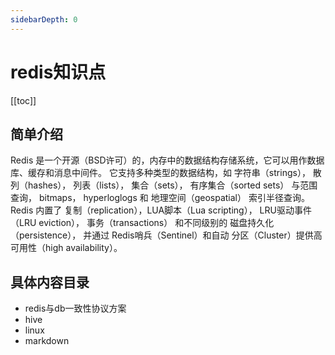```yaml
---
sidebarDepth: 0
---
```


# redis知识点

[[toc]]

## 简单介绍

   Redis 是一个开源（BSD许可）的，内存中的数据结构存储系统，它可以用作数据库、缓存和消息中间件。
   它支持多种类型的数据结构，如 字符串（strings）， 散列（hashes）， 列表（lists）， 集合（sets）， 有序集合（sorted sets） 与范围查询， bitmaps，
   hyperloglogs 和 地理空间（geospatial） 索引半径查询。
   Redis 内置了 复制（replication），LUA脚本（Lua scripting）， LRU驱动事件（LRU eviction），
   事务（transactions） 和不同级别的 磁盘持久化（persistence）， 
   并通过 Redis哨兵（Sentinel）和自动 分区（Cluster）提供高可用性（high availability）。
   

## 具体内容目录



- redis与db一致性协议方案
- hive
- linux
- markdown